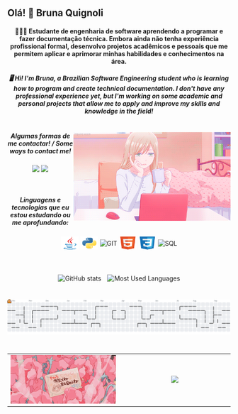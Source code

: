 
<h2> Olá! 🎀 Bruna Quignoli </h2>

 <h4 align = "center"> 👩🏼‍💻 Estudante de engenharia de software aprendendo a programar e fazer documentação técnica. Embora ainda não tenha experiência profissional formal, desenvolvo projetos acadêmicos e pessoais que me permitem aplicar e aprimorar minhas habilidades e conhecimentos na área. </h4>

 <h5 align = "center" > 🖥️ Hi! I'm Bruna, a Brazilian Software Engineering student who is learning how to program and create technical documentation. I don't have any professional experience yet, but I'm working on some academic and personal projects that allow me to apply and improve my skills and knowledge in the field! </h5>

<h1> </h1>

<img align="right" alt = "gif akane no computador" height = "200px" src = "src/gif.akane.webp">


<section align = "center"> 
  <h5> Algumas formas de me contactar! / Some ways to contact me! </h5>
 
 <a href="https://instagram.com/brubsriv" target="_blank"><img src="https://img.shields.io/badge/-Instagram-%23E4405F?style=for-the-badge&logo=instagram&logoColor=white"></a>
 <a href="https://www.linkedin.com/in/brunaquignoli" target="_blank"><img src="https://img.shields.io/badge/-LinkedIn-%230077B5?style=for-the-badge&logo=LinkedIn&logoColor=white"></a> 

 </br>
  <h5> Linguagens e tecnologias que eu estou estudando ou me aprofundando: </h5>
  
  <img align="center" alt="JAVA" height="30" width="40" src="https://raw.githubusercontent.com/devicons/devicon/master/icons/java/java-original.svg">
      <img align="center" alt="PYTHON" height="30" width="40" src="https://raw.githubusercontent.com/devicons/devicon/master/icons/python/python-original.svg">
      <img align="center" alt="GIT" height="30" width="40" src="https://cdn.jsdelivr.net/gh/devicons/devicon@latest/icons/git/git-original-wordmark.svg">
      <img align="center" alt="HTML" height="30" width="40" src="https://raw.githubusercontent.com/devicons/devicon/master/icons/html5/html5-original.svg">
      <img align="center" alt="CSS" height="30" width="40" src="https://raw.githubusercontent.com/devicons/devicon/master/icons/css3/css3-original.svg">
      <img align="center" alt="SQL" height="30" width="40" src="https://cdn.jsdelivr.net/gh/devicons/devicon@latest/icons/mysql/mysql-original.svg">
      
</section>

<h1>  </h1>

<div align="center">
  <br>
  <img 
   height="180" 
   style="padding-right: 10px;" 
   src="https://github-readme-stats.vercel.app/api?username=brunaquignoli&show_icons=true&locale=pt-br&border_radius=5&bg_color=fadce6&text_color=eb789f&icon_color=eb789f&title_color=eb789f" alt="GitHub stats">

  <a>
    <img 
     height = "180"
     src="https://github-readme-stats.vercel.app/api/top-langs/?username=brunaquignoli&layout=compact&langs_count=16&border_radius=6&locale=pt-br&bg_color=fadce6&text_color=eb789f&icon_color=eb789f&title_color=eb789f&card_width=290"" alt="Most Used Languages">
  </a>
</div>

<h1> </h1>

<picture>
  <source media="(prefers-color-scheme: dark)" srcset="https://raw.githubusercontent.com/brunaquignoli/brunaquignoli/output/pacman-contribution-graph-dark.svg">
  <source media="(prefers-color-scheme: light)" srcset="https://raw.githubusercontent.com/brunaquignoli/brunaquignoli/output/pacman-contribution-graph.svg">
  <img alt="pacman contribution graph" src="https://raw.githubusercontent.com/brunaquignoli/brunaquignoli/output/pacman-contribution-graph.svg">
</picture>


<h1> </h1>

<table align="center">
  <tr>
    <td width="50%" align="center">
      <img alt="quartinho rosa da hello kitty" src="src/chihiro.gif" width="100%">
    </td>
    <td width="50%" align="center">
      <a href="https://open.spotify.com/user/ut5ybcq14zw4uskw6zfc06yt9?si=6391d71902e44c84">
        <img src="https://spotify-recently-played-readme.vercel.app/api?user=ut5ybcq14zw4uskw6zfc06yt9&count=3" width="100%" />
      </a>
    </td>
  </tr>
</table>

